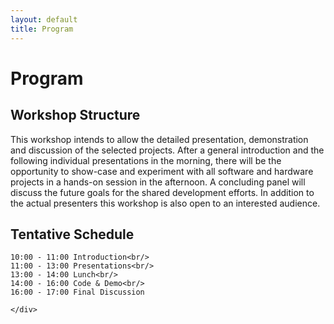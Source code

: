 ```yaml
---
layout: default
title: Program
---
```


<div id="program">
  <h1 class="pageTitle">Program</h1>
  <div class="programContent">
	<h2>Workshop Structure</h2>
		This workshop intends to allow the detailed presentation, demonstration and discussion of the selected projects. After a general introduction and the following individual presentations in the morning, there will be the opportunity to show-case and experiment with all software and hardware projects in a hands-on session in the afternoon. A concluding panel will discuss the future goals for the shared development efforts. In addition to the actual presenters this workshop is also open to an interested audience.
	<h2>Tentative Schedule</h2>

	10:00 - 11:00 Introduction<br/>  
	11:00 - 13:00 Presentations<br/>
	13:00 - 14:00 Lunch<br/>
	14:00 - 16:00 Code & Demo<br/>
	16:00 - 17:00 Final Discussion

    </div>
  </div>
</div>
